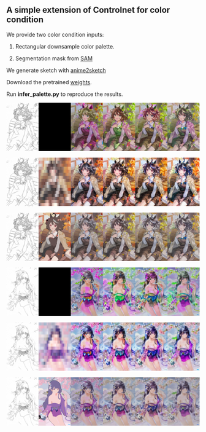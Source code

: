 ## A simple extension of Controlnet for color condition


We provide two color condition inputs:
1. Rectangular downsample color palette.

2. Segmentation mask from [SAM](https://segment-anything.com/demo)


We generate sketch with [anime2sketch](https://github.com/Mukosame/Anime2Sketch)


Download the pretrained [weights]().

Run __infer_palette.py__ to reproduce the results.

![103459523_p0](./assets/103459523_p0.png)

![palette_103459523_p0](./assets/palette_103459523_p0.png)

![sam_103459523_p0](./assets/sam_103459523_p0.png)

![103882937_p1](./assets/103882937_p1.png)

![palette_103882937_p1](./assets/palette_103882937_p1.png)

![sam_103882937_p1](./assets/sam_103882937_p1.png)
